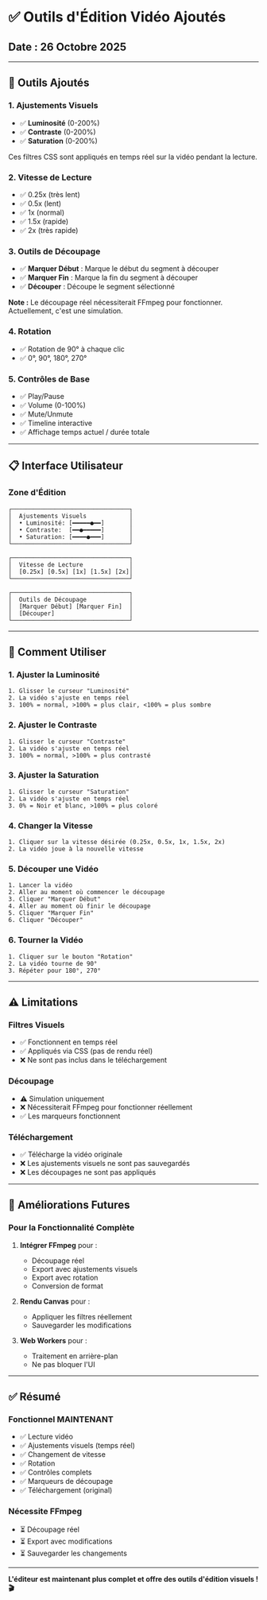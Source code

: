 # ✅ Outils d'Édition Vidéo Ajoutés

## Date : 26 Octobre 2025

---

## 🎨 Outils Ajoutés

### 1. **Ajustements Visuels**
- ✅ **Luminosité** (0-200%)
- ✅ **Contraste** (0-200%)
- ✅ **Saturation** (0-200%)

Ces filtres CSS sont appliqués en temps réel sur la vidéo pendant la lecture.

### 2. **Vitesse de Lecture**
- ✅ 0.25x (très lent)
- ✅ 0.5x (lent)
- ✅ 1x (normal)
- ✅ 1.5x (rapide)
- ✅ 2x (très rapide)

### 3. **Outils de Découpage**
- ✅ **Marquer Début** : Marque le début du segment à découper
- ✅ **Marquer Fin** : Marque la fin du segment à découper
- ✅ **Découper** : Découpe le segment sélectionné

**Note :** Le découpage réel nécessiterait FFmpeg pour fonctionner. Actuellement, c'est une simulation.

### 4. **Rotation**
- ✅ Rotation de 90° à chaque clic
- ✅ 0°, 90°, 180°, 270°

### 5. **Contrôles de Base**
- ✅ Play/Pause
- ✅ Volume (0-100%)
- ✅ Mute/Unmute
- ✅ Timeline interactive
- ✅ Affichage temps actuel / durée totale

---

## 📋 Interface Utilisateur

### Zone d'Édition
```
┌─────────────────────────────────┐
│  Ajustements Visuels            │
│  • Luminosité: [━━━━━●━━]       │
│  • Contraste:  [━━●━━━━━]       │
│  • Saturation: [━━━━●━━━]       │
└─────────────────────────────────┘

┌─────────────────────────────────┐
│  Vitesse de Lecture             │
│  [0.25x] [0.5x] [1x] [1.5x] [2x]│
└─────────────────────────────────┘

┌─────────────────────────────────┐
│  Outils de Découpage            │
│  [Marquer Début] [Marquer Fin]  │
│  [Découper]                     │
└─────────────────────────────────┘
```

---

## 🎯 Comment Utiliser

### 1. Ajuster la Luminosité
```
1. Glisser le curseur "Luminosité"
2. La vidéo s'ajuste en temps réel
3. 100% = normal, >100% = plus clair, <100% = plus sombre
```

### 2. Ajuster le Contraste
```
1. Glisser le curseur "Contraste"
2. La vidéo s'ajuste en temps réel
3. 100% = normal, >100% = plus contrasté
```

### 3. Ajuster la Saturation
```
1. Glisser le curseur "Saturation"
2. La vidéo s'ajuste en temps réel
3. 0% = Noir et blanc, >100% = plus coloré
```

### 4. Changer la Vitesse
```
1. Cliquer sur la vitesse désirée (0.25x, 0.5x, 1x, 1.5x, 2x)
2. La vidéo joue à la nouvelle vitesse
```

### 5. Découper une Vidéo
```
1. Lancer la vidéo
2. Aller au moment où commencer le découpage
3. Cliquer "Marquer Début"
4. Aller au moment où finir le découpage
5. Cliquer "Marquer Fin"
6. Cliquer "Découper"
```

### 6. Tourner la Vidéo
```
1. Cliquer sur le bouton "Rotation"
2. La vidéo tourne de 90°
3. Répéter pour 180°, 270°
```

---

## ⚠️ Limitations

### Filtres Visuels
- ✅ Fonctionnent en temps réel
- ✅ Appliqués via CSS (pas de rendu réel)
- ❌ Ne sont pas inclus dans le téléchargement

### Découpage
- ⚠️ Simulation uniquement
- ❌ Nécessiterait FFmpeg pour fonctionner réellement
- ✅ Les marqueurs fonctionnent

### Téléchargement
- ✅ Télécharge la vidéo originale
- ❌ Les ajustements visuels ne sont pas sauvegardés
- ❌ Les découpages ne sont pas appliqués

---

## 🔮 Améliorations Futures

### Pour la Fonctionnalité Complète
1. **Intégrer FFmpeg** pour :
   - Découpage réel
   - Export avec ajustements visuels
   - Export avec rotation
   - Conversion de format

2. **Rendu Canvas** pour :
   - Appliquer les filtres réellement
   - Sauvegarder les modifications

3. **Web Workers** pour :
   - Traitement en arrière-plan
   - Ne pas bloquer l'UI

---

## ✅ Résumé

### Fonctionnel MAINTENANT
- ✅ Lecture vidéo
- ✅ Ajustements visuels (temps réel)
- ✅ Changement de vitesse
- ✅ Rotation
- ✅ Contrôles complets
- ✅ Marqueurs de découpage
- ✅ Téléchargement (original)

### Nécessite FFmpeg
- ⏳ Découpage réel
- ⏳ Export avec modifications
- ⏳ Sauvegarder les changements

---

**L'éditeur est maintenant plus complet et offre des outils d'édition visuels ! 🎬**


